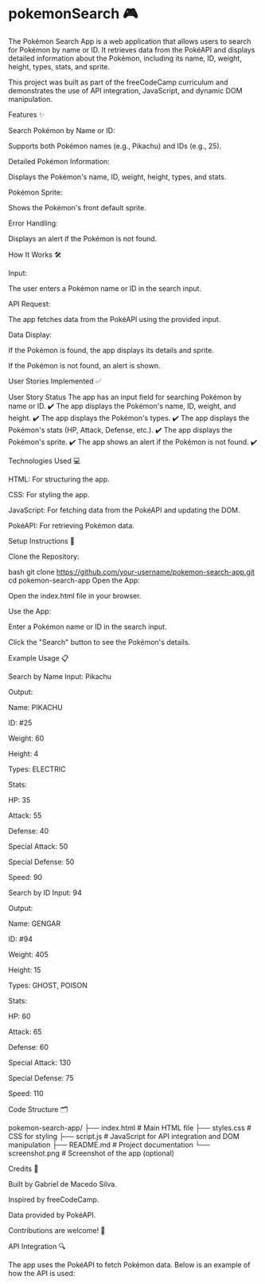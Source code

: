 # pokemonSearch 🎮



The Pokémon Search App is a web application that allows users to search for Pokémon by name or ID. It retrieves data from the PokéAPI and displays detailed information about the Pokémon, including its name, ID, weight, height, types, stats, and sprite.

This project was built as part of the freeCodeCamp curriculum and demonstrates the use of API integration, JavaScript, and dynamic DOM manipulation.

Features ✨


Search Pokémon by Name or ID:

Supports both Pokémon names (e.g., Pikachu) and IDs (e.g., 25).

Detailed Pokémon Information:

Displays the Pokémon's name, ID, weight, height, types, and stats.

Pokémon Sprite:

Shows the Pokémon's front default sprite.

Error Handling:

Displays an alert if the Pokémon is not found.


How It Works 🛠️


Input:

The user enters a Pokémon name or ID in the search input.

API Request:

The app fetches data from the PokéAPI using the provided input.

Data Display:

If the Pokémon is found, the app displays its details and sprite.

If the Pokémon is not found, an alert is shown.


User Stories Implemented ✅


User Story	Status
The app has an input field for searching Pokémon by name or ID.	✔️
The app displays the Pokémon's name, ID, weight, and height.	✔️
The app displays the Pokémon's types.	✔️
The app displays the Pokémon's stats (HP, Attack, Defense, etc.).	✔️
The app displays the Pokémon's sprite.	✔️
The app shows an alert if the Pokémon is not found.	✔️



Technologies Used 💻


HTML: For structuring the app.

CSS: For styling the app.

JavaScript: For fetching data from the PokéAPI and updating the DOM.

PokéAPI: For retrieving Pokémon data.


Setup Instructions 🚀



Clone the Repository:

bash
git clone https://github.com/your-username/pokemon-search-app.git
cd pokemon-search-app
Open the App:

Open the index.html file in your browser.

Use the App:

Enter a Pokémon name or ID in the search input.

Click the "Search" button to see the Pokémon's details.


Example Usage 📋


Search by Name
Input: Pikachu

Output:

Name: PIKACHU

ID: #25

Weight: 60

Height: 4

Types: ELECTRIC

Stats:

HP: 35

Attack: 55

Defense: 40

Special Attack: 50

Special Defense: 50

Speed: 90

Search by ID
Input: 94

Output:

Name: GENGAR

ID: #94

Weight: 405

Height: 15

Types: GHOST, POISON

Stats:

HP: 60

Attack: 65

Defense: 60

Special Attack: 130

Special Defense: 75

Speed: 110



Code Structure 🗂️


pokemon-search-app/
├── index.html          # Main HTML file
├── styles.css          # CSS for styling
├── script.js           # JavaScript for API integration and DOM manipulation
├── README.md           # Project documentation
└── screenshot.png      # Screenshot of the app (optional)


Credits 🙌


Built by Gabriel de Macedo Silva.

Inspired by freeCodeCamp.

Data provided by PokéAPI.

Contributions are welcome! 🤝



API Integration 🔍


The app uses the PokéAPI to fetch Pokémon data. Below is an example of how the API is used:

